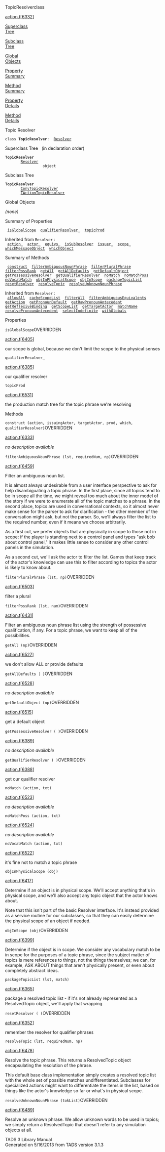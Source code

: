 <span class="title">TopicResolver</span><span class="type">class</span>

[action.t](../file/action.t.html)\[[6332](../source/action.t.html#6332)\]

[Superclass  
Tree](#_SuperClassTree_)

[Subclass  
Tree](#_SubClassTree_)

[Global  
Objects](#_ObjectSummary_)

[Property  
Summary](#_PropSummary_)

[Method  
Summary](#_MethodSummary_)

[Property  
Details](#_Properties_)

[Method  
Details](#_Methods_)

<div class="fdesc">

Topic Resolver

`class `**`TopicResolver`**` :   `[`Resolver`](../object/Resolver.html)

</div>

<span id="_SuperClassTree_"></span>

<div class="mjhd">

<span class="hdln">Superclass Tree</span>   (in declaration order)

</div>

**`TopicResolver`**  
`         `[`Resolver`](../object/Resolver.html)  
`                 object`  
<span id="_SubClassTree_"></span>

<div class="mjhd">

<span class="hdln">Subclass Tree</span>  

</div>

**`TopicResolver`**  
`         `[`ConvTopicResolver`](../object/ConvTopicResolver.html)  
`         `[`TActionTopicResolver`](../object/TActionTopicResolver.html)  
<span id="_ObjectSummary_"></span>

<div class="mjhd">

<span class="hdln">Global Objects</span>  

</div>

*(none)* <span id="_PropSummary_"></span>

<div class="mjhd">

<span class="hdln">Summary of Properties</span>  

</div>

` `[`isGlobalScope`](#isGlobalScope)`  `[`qualifierResolver_`](#qualifierResolver_)`  `[`topicProd`](#topicProd)`  `

Inherited from `Resolver` :  
` `[`action_`](../object/Resolver.html#action_)`  `[`actor_`](../object/Resolver.html#actor_)`  `[`equivs_`](../object/Resolver.html#equivs_)`  `[`isSubResolver`](../object/Resolver.html#isSubResolver)`  `[`issuer_`](../object/Resolver.html#issuer_)`  `[`scope_`](../object/Resolver.html#scope_)`  `[`whichMessageObject`](../object/Resolver.html#whichMessageObject)`  `[`whichObject`](../object/Resolver.html#whichObject)`  `

<span id="_MethodSummary_"></span>

<div class="mjhd">

<span class="hdln">Summary of Methods</span>  

</div>

` `[`construct`](#construct)`  `[`filterAmbiguousNounPhrase`](#filterAmbiguousNounPhrase)`  `[`filterPluralPhrase`](#filterPluralPhrase)`  `[`filterPossRank`](#filterPossRank)`  `[`getAll`](#getAll)`  `[`getAllDefaults`](#getAllDefaults)`  `[`getDefaultObject`](#getDefaultObject)`  `[`getPossessiveResolver`](#getPossessiveResolver)`  `[`getQualifierResolver`](#getQualifierResolver)`  `[`noMatch`](#noMatch)`  `[`noMatchPoss`](#noMatchPoss)`  `[`noVocabMatch`](#noVocabMatch)`  `[`objInPhysicalScope`](#objInPhysicalScope)`  `[`objInScope`](#objInScope)`  `[`packageTopicList`](#packageTopicList)`  `[`resetResolver`](#resetResolver)`  `[`resolveTopic`](#resolveTopic)`  `[`resolveUnknownNounPhrase`](#resolveUnknownNounPhrase)`  `

Inherited from `Resolver` :  
` `[`allowAll`](../object/Resolver.html#allowAll)`  `[`cacheScopeList`](../object/Resolver.html#cacheScopeList)`  `[`filterAll`](../object/Resolver.html#filterAll)`  `[`filterAmbiguousEquivalents`](../object/Resolver.html#filterAmbiguousEquivalents)`  `[`getAction`](../object/Resolver.html#getAction)`  `[`getPronounDefault`](../object/Resolver.html#getPronounDefault)`  `[`getRawPronounAntecedent`](../object/Resolver.html#getRawPronounAntecedent)`  `[`getReflexiveBinding`](../object/Resolver.html#getReflexiveBinding)`  `[`getScopeList`](../object/Resolver.html#getScopeList)`  `[`getTargetActor`](../object/Resolver.html#getTargetActor)`  `[`matchName`](../object/Resolver.html#matchName)`  `[`resolvePronounAntecedent`](../object/Resolver.html#resolvePronounAntecedent)`  `[`selectIndefinite`](../object/Resolver.html#selectIndefinite)`  `[`withGlobals`](../object/Resolver.html#withGlobals)`  `

<span id="_Properties_"></span>

<div class="mjhd">

<span class="hdln">Properties</span>  

</div>

<span id="isGlobalScope"></span>

`isGlobalScope`<span class="rem">OVERRIDDEN</span>

[action.t](../file/action.t.html)\[[6405](../source/action.t.html#6405)\]

<div class="desc">

our scope is global, because we don't limit the scope to the physical
senses

</div>

<span id="qualifierResolver_"></span>

`qualifierResolver_`

[action.t](../file/action.t.html)\[[6385](../source/action.t.html#6385)\]

<div class="desc">

our qualifier resolver

</div>

<span id="topicProd"></span>

`topicProd`

[action.t](../file/action.t.html)\[[6531](../source/action.t.html#6531)\]

<div class="desc">

the production match tree for the topic phrase we're resolving

</div>

<span id="_Methods_"></span>

<div class="mjhd">

<span class="hdln">Methods</span>  

</div>

<span id="construct"></span>

`construct (action, issuingActor, targetActor, prod, which, qualifierResolver)`<span class="rem">OVERRIDDEN</span>

[action.t](../file/action.t.html)\[[6333](../source/action.t.html#6333)\]

<div class="desc">

*no description available*

</div>

<span id="filterAmbiguousNounPhrase"></span>

`filterAmbiguousNounPhrase (lst, requiredNum, np)`<span class="rem">OVERRIDDEN</span>

[action.t](../file/action.t.html)\[[6459](../source/action.t.html#6459)\]

<div class="desc">

Filter an ambiguous noun list.

It is almost always undesirable from a user interface perspective to ask
for help disambiguating a topic phrase. In the first place, since all
topics tend to be in scope all the time, we might reveal too much about
the inner model of the story if we were to enumerate all of the topic
matches to a phrase. In the second place, topics are used in
conversational contexts, so it almost never make sense for the parser to
ask for clarification - the other member of the conversation might ask,
but not the parser. So, we'll always filter the list to the required
number, even if it means we choose arbitrarily.

As a first cut, we prefer objects that are physically in scope to those
not in scope: if the player is standing next to a control panel and
types "ask bob about control panel," it makes little sense to consider
any other control panels in the simulation.

As a second cut, we'll ask the actor to filter the list. Games that keep
track of the actor's knowledge can use this to filter according to
topics the actor is likely to know about.

</div>

<span id="filterPluralPhrase"></span>

`filterPluralPhrase (lst, np)`<span class="rem">OVERRIDDEN</span>

[action.t](../file/action.t.html)\[[6503](../source/action.t.html#6503)\]

<div class="desc">

filter a plural

</div>

<span id="filterPossRank"></span>

`filterPossRank (lst, num)`<span class="rem">OVERRIDDEN</span>

[action.t](../file/action.t.html)\[[6431](../source/action.t.html#6431)\]

<div class="desc">

Filter an ambiguous noun phrase list using the strength of possessive
qualification, if any. For a topic phrase, we want to keep all of the
possibilities.

</div>

<span id="getAll"></span>

`getAll (np)`<span class="rem">OVERRIDDEN</span>

[action.t](../file/action.t.html)\[[6527](../source/action.t.html#6527)\]

<div class="desc">

we don't allow ALL or provide defaults

</div>

<span id="getAllDefaults"></span>

`getAllDefaults ( )`<span class="rem">OVERRIDDEN</span>

[action.t](../file/action.t.html)\[[6528](../source/action.t.html#6528)\]

<div class="desc">

*no description available*

</div>

<span id="getDefaultObject"></span>

`getDefaultObject (np)`<span class="rem">OVERRIDDEN</span>

[action.t](../file/action.t.html)\[[6515](../source/action.t.html#6515)\]

<div class="desc">

get a default object

</div>

<span id="getPossessiveResolver"></span>

`getPossessiveResolver ( )`<span class="rem">OVERRIDDEN</span>

[action.t](../file/action.t.html)\[[6389](../source/action.t.html#6389)\]

<div class="desc">

*no description available*

</div>

<span id="getQualifierResolver"></span>

`getQualifierResolver ( )`<span class="rem">OVERRIDDEN</span>

[action.t](../file/action.t.html)\[[6388](../source/action.t.html#6388)\]

<div class="desc">

get our qualifier resolver

</div>

<span id="noMatch"></span>

`noMatch (action, txt)`

[action.t](../file/action.t.html)\[[6523](../source/action.t.html#6523)\]

<div class="desc">

*no description available*

</div>

<span id="noMatchPoss"></span>

`noMatchPoss (action, txt)`

[action.t](../file/action.t.html)\[[6524](../source/action.t.html#6524)\]

<div class="desc">

*no description available*

</div>

<span id="noVocabMatch"></span>

`noVocabMatch (action, txt)`

[action.t](../file/action.t.html)\[[6522](../source/action.t.html#6522)\]

<div class="desc">

it's fine not to match a topic phrase

</div>

<span id="objInPhysicalScope"></span>

`objInPhysicalScope (obj)`

[action.t](../file/action.t.html)\[[6417](../source/action.t.html#6417)\]

<div class="desc">

Determine if an object is in physical scope. We'll accept anything
that's in physical scope, and we'll also accept any topic object that
the actor knows about.

Note that this isn't part of the basic Resolver interface. It's instead
provided as a service routine for our subclasses, so that they can
easily determine the physical scope of an object if needed.

</div>

<span id="objInScope"></span>

`objInScope (obj)`<span class="rem">OVERRIDDEN</span>

[action.t](../file/action.t.html)\[[6399](../source/action.t.html#6399)\]

<div class="desc">

Determine if the object is in scope. We consider any vocabulary match to
be in scope for the purposes of a topic phrase, since the subject matter
of topics is mere references to things, not the things themselves; we
can, for example, ASK ABOUT things that aren't physically present, or
even about completely abstract ideas.

</div>

<span id="packageTopicList"></span>

`packageTopicList (lst, match)`

[action.t](../file/action.t.html)\[[6365](../source/action.t.html#6365)\]

<div class="desc">

package a resolved topic list - if it's not already represented as a
ResolvedTopic object, we'll apply that wrapping

</div>

<span id="resetResolver"></span>

`resetResolver ( )`<span class="rem">OVERRIDDEN</span>

[action.t](../file/action.t.html)\[[6352](../source/action.t.html#6352)\]

<div class="desc">

remember the resolver for qualifier phrases

</div>

<span id="resolveTopic"></span>

`resolveTopic (lst, requiredNum, np)`

[action.t](../file/action.t.html)\[[6478](../source/action.t.html#6478)\]

<div class="desc">

Resolve the topic phrase. This returns a ResolvedTopic object
encapsulating the resolution of the phrase.

This default base class implementation simply creates a resolved topic
list with the whole set of possible matches undifferentiated. Subclasses
for specialized actions might want to differentiate the items in the
list, based on things like the actor's knowledge so far or what's in
physical scope.

</div>

<span id="resolveUnknownNounPhrase"></span>

`resolveUnknownNounPhrase (tokList)`<span class="rem">OVERRIDDEN</span>

[action.t](../file/action.t.html)\[[6489](../source/action.t.html#6489)\]

<div class="desc">

Resolve an unknown phrase. We allow unknown words to be used in topics;
we simply return a ResolvedTopic that doesn't refer to any simulation
objects at all.

</div>

<div class="ftr">

TADS 3 Library Manual  
Generated on 5/16/2013 from TADS version 3.1.3

</div>
